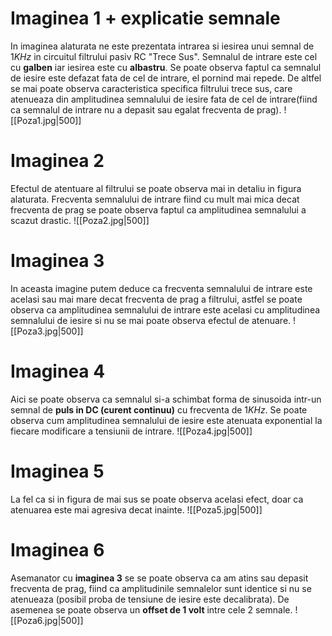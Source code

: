 # Imaginea 1 + explicatie semnale

In imaginea alaturata ne este prezentata intrarea si iesirea unui semnal de $1KHz$ in circuitul filtrului pasiv RC "Trece Sus". Semnalul de intrare este cel cu **galben** iar iesirea este cu **albastru**. Se poate observa faptul ca semnalul de iesire este defazat fata de cel de intrare, el pornind mai repede. De altfel se mai poate observa caracteristica specifica filtrului trece sus, care atenueaza din amplitudinea semnalului de iesire fata de cel de intrare(fiind ca semnalul de intrare nu a depasit sau egalat frecventa de prag).
![[Poza1.jpg|500]]

# Imaginea 2

Efectul de atentuare al filtrului se poate observa mai in detaliu in figura alaturata. Frecventa semnalului de intrare fiind cu mult mai mica decat frecventa de prag se poate observa faptul ca amplitudinea semnalului a scazut drastic.
![[Poza2.jpg|500]]

# Imaginea 3

In aceasta imagine putem deduce ca frecventa semnalului de intrare este acelasi sau mai mare decat frecventa de prag a filtrului, astfel se poate observa ca amplitudinea semnalului de intrare este acelasi cu amplitudinea semnalului de iesire si nu se mai poate observa efectul de atenuare.
![[Poza3.jpg|500]]

# Imaginea 4

Aici se poate observa ca semnalul si-a schimbat forma de sinusoida intr-un semnal de **puls in DC (curent continuu)** cu frecventa de $1KHz$. Se poate observa cum amplitudinea semnalului de iesire este atenuata exponential la fiecare modificare a tensiunii de intrare.
![[Poza4.jpg|500]]

# Imaginea 5

La fel ca si in figura de mai sus se poate observa acelasi efect, doar ca atenuarea este mai agresiva decat inainte.
![[Poza5.jpg|500]]


# Imaginea 6

Asemanator cu **imaginea 3** se se poate observa ca am atins sau depasit frecventa de prag, fiind ca amplitudinile semnalelor sunt identice si nu se atenueaza (posibil proba de tensiune de iesire este decalibrata). De asemenea se poate observa un **offset de 1 volt** intre cele 2 semnale.
![[Poza6.jpg|500]]